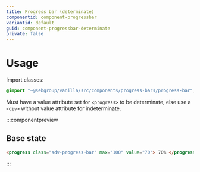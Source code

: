 ```yaml
---
title: Progress bar (determinate)
componentid: component-progressbar
variantid: default
guid: component-progressbar-determinate
private: false
---
```

# Usage
Import classes:
```scss
@import "~@sebgroup/vanilla/src/components/progress-bars/progress-bar";
```

Must have a value attribute set for `<progress>` to be determinate, else use a `<div>` without value attribute for indeterminate.

:::componentpreview
## Base state
```html
<progress class="sdv-progress-bar" max="100" value="70"> 70% </progress>
```
:::
